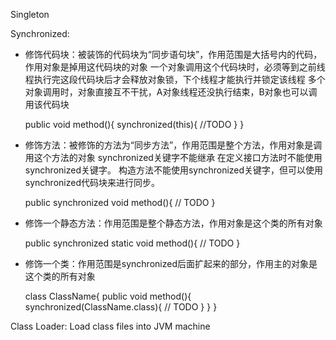 Singleton

Synchronized:
- 修饰代码块：被装饰的代码块为“同步语句块”，作用范围是大括号内的代码，作用对象是掉用这代码块的对象
	一个对象调用这个代码块时，必须等到之前线程执行完这段代码块后才会释放对象锁，下个线程才能执行并锁定该线程
	多个对象调用时，对象直接互不干扰，A对象线程还没执行结束，B对象也可以调用该代码块
	
	public void method(){
		synchronized(this){
			//TODO
		}
	}
	
- 修饰方法：被修饰的方法为“同步方法”，作用范围是整个方法，作用对象是调用这个方法的对象
	synchronized关键字不能继承
	在定义接口方法时不能使用synchronized关键字。
	构造方法不能使用synchronized关键字，但可以使用synchronized代码块来进行同步。 
	
	public synchronized void method(){
		// TODO
	}
	
- 修饰一个静态方法：作用范围是整个静态方法，作用对象是这个类的所有对象

	public synchronized static void method(){
		// TODO
	}
	
- 修饰一个类：作用范围是synchronized后面扩起来的部分，作用主的对象是这个类的所有对象

	class ClassName{
		public void method(){
			synchronized(ClassName.class){
			// TODO
			}
		}
	}
	
	
Class Loader:
Load class files into JVM machine